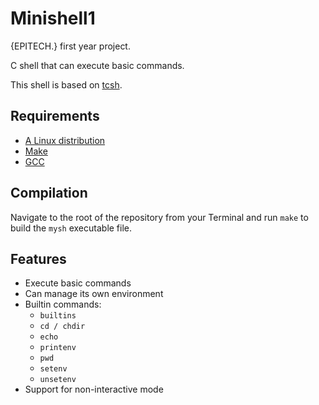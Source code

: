 # Minishell1

{EPITECH.} first year project.

C shell that can execute basic commands.

This shell is based on [tcsh](https://en.wikipedia.org/wiki/Tcsh).

## Requirements

 - [A Linux distribution](https://en.wikipedia.org/wiki/Linux_distribution)
 - [Make](https://www.gnu.org/software/make/)
 - [GCC](https://gcc.gnu.org/)

## Compilation

Navigate to the root of the repository from your Terminal and run `make` to build the `mysh` executable file.

## Features
 - Execute basic commands
 - Can manage its own environment
 - Builtin commands:
   - `builtins`
   - `cd / chdir`
   - `echo`
   - `printenv`
   - `pwd`
   - `setenv`
   - `unsetenv`
 - Support for non-interactive mode